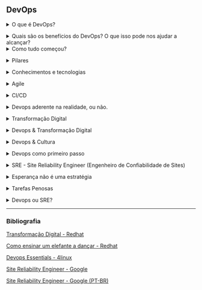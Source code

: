 ## DevOps

<details>
<summary>O que é DevOps?</summary><br><b>

Antes de emitir qualquer opinião pessoal, é interessante observar o que as bigtech's dizem sobre devops:

Microsoft:

"DevOps é a união de pessoas, processos e produtos para permitir a entrega contínua de valor aos nossos usuários finais. A contração de" Dev "e" Ops "refere-se à substituição de Desenvolvimento e Operações em silos para criar equipes multidisciplinares que agora trabalham em conjunto com e práticas e ferramentas eficientes. As práticas essenciais de DevOps incluem planejamento ágil, integração contínua, entrega contínua e monitoramento de aplicativos. "

Red Hat:

"DevOps descreve abordagens para acelerar os processos pelos quais uma ideia (como um novo recurso de software, uma solicitação de aprimoramento ou uma correção de bug) vai do desenvolvimento à implantação em um ambiente de produção onde pode fornecer valor ao usuário. Essas abordagens exigem que as equipes de desenvolvimento e de operações se comuniquem com frequência e abordem seu trabalho com empatia por seus colegas de equipe. Escalabilidade e provisionamento flexível também são necessários. Com DevOps, aqueles que mais precisam de energia conseguem - por meio de autoatendimento e automação. Desenvolvedores, geralmente codificação em um ambiente de desenvolvimento padrão, trabalhe junto com as operações de TI para acelerar compilações, testes e lançamentos de software - sem sacrificar a confiabilidade. "

Google:

"... O movimento organizacional e cultural que visa aumentar a velocidade de entrega de software, melhorar a confiabilidade do serviço e construir propriedade compartilhada entre as partes interessadas do software"
</b></details>

<details>
<summary>Quais são os benefícios do DevOps? O que isso pode nos ajudar a alcançar?</summary><br><b>

* Colaboração
* Melhor entrega
* Segurança
* Velocidade
* Escala
* Confiabilidade
</b></details>

<details>
<summary>Como tudo começou?</summary><br><b>

* Manifesto ágil

Para falarmos sobre a história sobre DevOps, precisamos retroceder no tempo e falar sobre desenvolvimento e também sobre o manifesto ágil.
Em 2001, 17 desenvolvedores reuniram-se nas montanhas nevadas do estado norte-americano de Utah para discutir metodologias para processos de desenvolvimento e o resultado
deste encontro foi o então chamado manifesto ágil.

O Manifesto Ágil é uma declaração de valores e princípios essenciais para o desenvolvimento de software. 

Basicamente, o manifesto ágil  afirma que melhores resultados no desenvolvimento de software podem ser 
obtidos através da valorização de: 

  * Indivíduos e interações, mais que processos e ferramentas
  * Software em funcionamento, mais que documentação abrangente
  * Responder a mudanças, mais que seguir um plano

* Agile Conference

Em 2008 Andrew Schafer apresentou sua palestra de infraestrutura ágil para apenas uma pessoa, Patrick Debois. Guardem esses nomes. =)

* Velocity Conference

Em 2009, na Velocity Conference da O’Reilly, John Allspaw e Paul Hammond apresentaram “10+ Deploys per Day: Dev and Ops Cooperation at Flickr”.
Jogando luz a temas como

  * Interação entre os Desenvolvedores e a equipe de operações;
  * Como conseguir um aumento dos deploys com ferramentas e mudanças culturais.

Após lamentar no twitter sua não participação na palestra, Patrick Debois, recebeu a resposta do time do Flickr:

“Porque não organizar sua própria conferência de Velocity na Bélgica?”


* DevopsDays

Motivado pela palestra dos engenheiros da Flickr, Patrick Debois decidiu criar sua própria conferência na Bélgica, que ficou conhecida como DevOpsDays e foi um sucesso. Para lembrar
o dia, foi criada a tag #DevOps no Twitter, que posteriormente seria usado como o nome da cultura.
</b></details>

<details>
<summary>Pilares</summary><br><b>

C.A.M.S. ( Culture, Automation, Measure, Sharing)

C de Cultura
* Respeite a cultura.

Precisamos colaborar, compartilhar e entender a importância de manter uma relação saudável entre todas as áreas para que as equipes multidisciplinares possam trabalhar juntas e atingir os resultados.

A de Automação
* Automatize se possível

Quando falamos de DevOps, queremos eliminar o máximo de trabalho laboral possível, trabalho laboral é aquele trabalho repetitivo. Se você, por exemplo, gasta todo dia 30 minutos para efetuar uma determinada ação, porque não gastar um tempo superior, como, por exemplo, 2 horas para automatizar esta rotina e poupar esses 30 minutos a partir de então?

M de Medição
* Meça os resultados

Precisamos medir tudo que é possível: de processos a pessoas. Afinal, a única maneira de verificar se estamos no caminho certo ou melhorando é através da medição. O processo de melhoria contínua é o coração do DevOps!

S de Compartilhamento
Compartilhando feedbacks

Ambientes DevOps têm como uma das características fundamentais a cultura Blameless ou, em português, “Sem Culpa”, que é exatamente o que cria um ambiente propício ao compartilhamento. Não é sobre ninguém ser culpado por uma determinada ação que levou os sistemas a ficarem indisponíveis, é sobre todos se sentirem seguros e não terem medo de cometer erros. O erro faz parte do processo de aprendizado e deve ser compartilhado, assim como todas as melhorias que aplicamos em nosso ambiente de trabalho

</b></details>

<details>
<summary>Conhecimentos e tecnologias</summary><br><b>

![Devops roadmap](https://roadmap.sh/roadmaps/devops.png)

Fonte: https://roadmap.sh/devops

</b></details>

<details>
<summary>Agile</summary><br><b>

Agile é um processo de desenvolvimento de software que foca em pequenos entregáveis e um
processo cíclico que sempre mobiliza melhorias. O produto ﬁnal, nesse modelo, é entregue
em pequenas frações visando o conceito de melhoria contínua. Nesse sentido, é diferente
do modelo ainda utilizado em ambientes industriais, chamado waterfall, onde o projeto é
entregue por completo e, portanto, não responde às diferentes necessidades do cliente durante
o processo de desenvolvimento.

Com o Agile, trabalhamos com a a metodologia Scrum, que é um ﬂuxo de trabalho composto
de sprints (corridas) com ciclos curtos, normalmente de 1 a 2 semanas. Nessas sprints, são
realizadas reuniões diárias de 15 minutos chamadas de Daily Standup, normalmente feitas
com a equipe de pé, por isso o nome Standup. O objetivo é falar o que foi feito no dia anterior
e discutir os próximos passos, desbloqueando a equipe caso exista algum problema impedindo
o desenvolvimento. No término da sprint, é realizada uma reunião de Retrospectiva ou
Review, que serve para apontar o que foi aprendido e o que foi feito. Em seguida, ocorre a
reunião de Planning, onde trabalhamos o backlog, uma lista de tarefas a serem executadas
para selecionar quais serão as tasks que serão trabalhadas na próxima sprint.

</b></details>

<details>
<summary>CI/CD</summary><br><b>

CI/CD, continuous integration/continuous delivery, é um método para entregar aplicações com frequência aos clientes. Para isso, é aplicada a automação nas etapas do desenvolvimento de aplicações. Os principais conceitos atribuídos a esse método são integração, entrega e implantação contínuas. Com o CI/CD, é possível solucionar os problemas que a integração de novos códigos pode causar para as equipes de operações e desenvolvimento (o famoso “inferno de integração”).

Qual é a diferença entre CI e CD (e o outro CD)?

O acrônimo CI/CD tem alguns significados. “CI” sempre se refere à integração contínua, que é um processo de automação para desenvolvedores. Uma CI bem-sucedida é quando novas mudanças no código de uma aplicação são desenvolvidas, testadas e consolidadas regularmente em um repositório compartilhado. É a solução ideal para evitar conflitos entre ramificações quando muitas aplicações são desenvolvidas ao mesmo tempo.

“CD” se refere à entrega contínua e/ou à implantação contínua, conceitos relacionados e usados alternadamente às vezes. Em ambos os casos, se trata da automação de fases avançadas do pipeline, mas são usados às vezes separadamente para ilustrar o nível de automação presente.

Geralmente, a entrega contínua representa as mudanças feitas pelo desenvolvedor em uma aplicação, que são automaticamente testadas contra bugs e carregadas em um repositório, como o GitHub, ou em um registro de container. Nesse repositório, a equipe de operações pode implantar essas mudanças em um ambiente de produção ativo. Isso resolve o problema de baixa visibilidade e comunicação entre as equipes de negócios e desenvolvimento. Para isso, a finalidade da entrega contínua é garantir o mínimo de esforço na implantação de novos códigos.

A implantação contínua, outro significado para “CD”, se refere ao lançamento automático das mudanças feitas por um desenvolvedor do repositório à produção, onde podem ser usadas pelos clientes. Isso evita a sobrecarga das equipes de operações por conta dos processos manuais que atrasam a entrega de aplicações. Nesse conceito, são aproveitados os benefícios da entrega contínua ao automatizar a próxima etapa no pipeline.

![ci cd flow](img/ci-cd-flow.png)

Na abordagem de CI/CD, é possível especificar apenas as práticas relacionadas da integração e entrega contínuas ou as práticas dessas duas mais as da implantação contínua. Ainda há outra questão que dificulta o entendimento: às vezes, o termo “entrega contínua” é usado englobando também os processos da implantação contínua.

Por fim, não vale a pena se prender a esses conceitos. Basta se lembrar de que o CI/CD é, na verdade, um processo muitas vezes visto como um pipeline, que envolve a inclusão de um alto nível de automação e monitoramento contínuos no desenvolvimento de aplicações. Em cada caso, o que esses termos querem dizer depende da quantidade de automação implantada no pipeline de CI/CD. Muitas empresas começam adicionando CI e depois trabalham para automatizar a entrega e implantação. Por exemplo, como parte de aplicações nativas na nuvem.

</b></details>

<details>
<summary>Devops aderente na realidade, ou não.</summary><br><b>

Os aplicativos já não pertencem somente ao departamento de TI. Há uma expressão popular
na área de TI que diz que todas as empresas atuais são também empresas de softwares. E a
habilidade em fornecer novos serviços e funcionalidades aos clientes com rapidez é um dos
principais diferenciais competitivos. A agilidade da TI é o segredo para que startups superem os
enormes desafios e vençam as grandes batalhas. 

Alguns anos atrás, em gerações tecnológicas mais antigas, os departamentos de TI eram setores
internos que cuidavam da manutenção da infraestrutura e dos serviços corporativos. Algumas
empresas tinham a necessidade de contratar serviços externos, principalmente serviços web. No
entanto, essa era uma área ainda reduzida e restrita. A TI não era um departamento estratégico
ou que gerava receita, mas um ambiente de suporte considerado como um centro de custo.
Um dos resultados desse ambiente dedicado à infraestrutura é que os desenvolvedores não
tinham controle sobre a finalidade dos códigos criados. Os ciclos de lançamento eram longos,
e as mudanças eram lentas. O desenvolvedor trabalhava em um projeto em que o código
era enviado para fase de testes ou operações, e o lançamento era somente realizado alguns
meses depois. Por conta desse longo tempo de provisionamento, os engenheiros se sentiam
desmotivados a desenvolver novos códigos, pois nem sempre eles viam os códigos sendo
utilizados na prática.

A transformação digital e as modificações culturais e tecnológicas, como o DevOps, estão
proporcionando mudanças positivas e poderosas no processo de desenvolvimento, devolvendo o
prazer e gratificação na criação de novos códigos. Os desenvolvedores podem criar um projeto e
realmente vê-lo em execução. É uma mudança impactante, que transforma a criação de códigos
em processos imediatos. Ver um aplicativo em execução fornece aos desenvolvedores um ciclo
de feedback que os permitem aprimorar ou redesenhar os códigos sempre que necessário,
aumentando as chances de sucesso desses projetos. 

Transformação Digital

A transformação digital é uma mudança estratégica para as empresas. Com ela, é possível
adaptar os principais serviços de acordo com as demandas do setor ou conforme novas
regulamentações surgem, bem como lançar atualizações à medida que surgem novas
vulnerabilidades. 

No entanto, não existe uma definição comum para a transformação digital, mas podemos dizer que
ela envolve um processo de “mudança”. Algumas vezes, esse termo é usado para designar novas
arquiteturas (como microsserviços), novos processos (como DevOps) ou novas tecnologias (como
os containers e interfaces de programação de aplicativos). Quando uma expressão pode significar
diversas coisas, ela acaba perdendo o sentido e a eficácia. A transformação digital não é uma
solução ou um serviço específico que você possa adquirir. Ela é algo que toda organização precisa
definir para si mesma de forma exclusiva.
Não há um único padrão de arquitetura ou plataforma tecnológica que funcione perfeitamente em
todos os ambientes. As organizações que alcançam o sucesso com a transformação digital são as
que possuem um entendimento claro sobre os próprios objetivos e cultura. E eles são diferentes
para cada uma delas. Por exemplo:

• O Walmart implantou código durante a Black Friday, quando 200 milhões de pessoas estavam
on-line.

• A Amazon implanta atualização de códigos a cada segundo (50 milhões por ano) em centenas de
aplicativos e milhões de instâncias de cloud.

• A Etsy realiza 60 implantações por dia com um aplicativo monolítico.

• A Netflix realiza implantações centenas de vezes ao dia em uma arquitetura distribuída complexa.
A empresa faz uma única alteração no código, indo do check-in à produção em 16 minutos.

Cada uma dessas empresas trabalha com estrutura de equipes, tecnologias subjacentes, bases
de códigos e arquiteturas totalmente diferentes umas às outras. O fato é que não há um único
padrão ou uma tecnologia exclusiva usada entre elas que faça as operações funcionarem tão
perfeitamente. Na verdade, todas essas empresas começaram com a avaliação de suas equipes,
dívida técnica e estratégias corporativas. E então, elas seguiram em direção aos próprios objetivos,
intencionalmente e com coerência. Dessa forma, essas empresas alcançaram os resultados
almejados.

</b></details>


<details>
<summary>Transformação Digital</summary><br><b>

Transformação digital é uma mudança de mentalidade que as empresas passam com o objetivo de se tornarem mais modernas e acompanharem os avanços tecnológicos que não param de surgir.

</b></details>

<details>
<summary>Devops & Transformação Digital</summary><br><b>

DevOps e mudança nos processos

A base da evolução digital é o DevOps. Assim como a estratégia corporativa, os aplicativos são um
reflexo das equipes e da comunicação entre elas. DevOps, ou mudanças similares nos processos,
faz com que mais stakeholders participem das discussões de desenvolvimento e, assim, oferecer
insights mais amplos sobre como a equipe de operações mantém o software e a infraestrutura e
como clientes e parceiros realmente usam esses aplicativos. Ele cria um ciclo de feedback mais
fechado entre as equipes, com linhas abertas de comunicação. E essa comunicação aberta é a base
para qualquer outra etapa da evolução.

Infraestrutura de autosserviço

Essa etapa consiste em uma mudança focada na tecnologia. Ela introduz eficiências que
geralmente estão associadas a plataformas de tecnologias modernas. Com containers e catálogos
de autosserviço, os grupos de desenvolvedores, testes e operações podem acionar ambientes
consistentes com muita rapidez. Em algumas organizações, o tempo de provisionamento de novas
instâncias é reduzido de dias para minutos. Os profissionais de TI não precisam esperar dias por um
recurso de computação.

Automação e orquestração

Adotar a automação exige uma mudança em dois ângulos: o tecnológico, com plataformas
avançadas de implantação como o Terraform, Ansible ou Chef, mas há também a necessidade de
realizar mudanças nos processos. Várias organizações adotam processos rigorosos de mudança e
gerenciamento de riscos. Mas para aproveitar os benefícios das novas tecnologias, é preciso adaptar
os processos com o uso de metodologias mais ágeis.

Pipelines de integração e entrega contínuas (CI/CD)

Com a entrega contínua, é possível fazer mudanças no software com rapidez e iteratividade. A ideia
de um pipeline é de que haja processos e tecnologias em execução capazes de reduzir o risco de
códigos com baixa qualidade (ou quebrados) chegarem até a fase de implantação. Essa etapa mostra
a maturidade dos estágios anteriores: DevOps e comunicação aberta entre as equipes, processos de
testes e compilações em execução, além de teste e implantação automatizados. Quando todos esses
estágios são sólidos, é possível usar os códigos com rapidez. Esse é o pipeline.

Caminhos avançados de implantação

Uma vez que os processos e a infraestrutura estiverem voltados para implantações rápidas,
será possível usar os sistemas para mitigar os riscos das atualizações, avaliar a eficiência da
funcionalidade e realizar testes reais para gerar novas ideias. Isso inclui ter ambientes separados
e balanceamento de carga entre eles durante as implantações (chamadas de “blue-green
deployments”). Nesse processo, são usados dois ambientes diferentes para testar a interação do
usuário (teste A/B) ou fazer atualizações para uma pequena porcentagem de usuários e, de modo
seguro, aumentar esse número gradativamente (conhecido como "canary deployments").

Microsserviços ou sistemas distribuídos

Um microsserviço é uma aplicação pequena que realiza uma única função separada. A arquitetura
geral de aplicativos pode precisar realizar dezenas ou centenas de funções diferentes, cada uma
definida e orquestrada em um microsserviço. A arquitetura de microsserviços, como qualquer outra
de computação distribuída, é complexa e simples ao mesmo tempo. Serviços individuais são muito
mais simples e fáceis de manter, adicionar e descontinuar. Já a arquitetura geral é mais complexa.
Quando criado corretamente, um “projeto baseado em microsserviços é o melhor resultado de todo
o conhecimento adquirido sobre um bom design de aplicativos”. 5 Com essa arquitetura altamente
distribuída, você escala com mais facilidade, introduz novos serviços e atualizações com mais
simplicidade e reduz o risco de falhas no sistema. Por conta dessa elasticidade na arquitetura, os
microsserviços são muito associados a empresas inovadoras como a Netflix e a Google.


</b></details>

<details>
<summary>Devops & Cultura</summary><br><b>

Cultura em primeiro lugar

É importante notar que a evolução do software não é apenas uma mudança na
tecnologia. Ela alterna entre mudanças em processos, equipes e infraestrutura, e as modificações
culturais são infinitamente mais importantes. 

É possível criar o diagrama de arquitetura mais perfeito e desejado. Depois de envolver as equipes
e os processos, é preciso criar um ambiente cultural que ofereça suporte à entrega contínua e
à disciplina no uso da arquitetura. Porque uma mudança nos processos ou na estrutura não é
duradoura. As pessoas não são como os computadores que seguem regras. Portanto,
as estruturas legadas da organização sempre destruirão a sua bela arquitetura.”

Para que o software e a tecnologia evoluam, o segredo é pensar na evolução como um processo
natural do ambiente. Em uma empresa, isso é a cultura. Para garantir isso, as mudanças
necessárias podem ter o suporte do gerenciamento, mas não podem ser impostas por ele. As
pessoas precisam querer mudar. É uma questão de livre-arbítrio, e não imposição.

O Gartner tem um dado que explica isso melhor: “90% das organizações que tentam usar o DevOps
sem mudar especificamente a cultura falham.” 8

É fácil mudar a infraestrutura e a arquitetura de aplicativos. Mas para fazer isso efetivamente,
primeiro é necessário realizar uma mudança cultural.

A Lei de Conway diz: “Qualquer organização que criar um sistema, inevitavelmente, produzirá um
projeto com uma estrutura igual a da comunicação da organização.” Isso pode ser interpretado de
duas formas:

• Mudanças na arquitetura ou infraestrutura não terão qualquer efeito, a menos que você também
modifique a estrutura de comunicação.

• Alterações na estrutura de comunicação resultarão em melhores processos e infraestrutura
(independentemente da infraestrutura atual).

</b></details>


<details>
<summary>Devops como primeiro passo</summary><br><b>

A metodologia ágil é uma abordagem de design de software que tenta unir todas as partes
envolvidas em um grupo mais coeso. Isso inclui QA, gerenciamento de solução, desenvolvedores e
até mesmo documentação. A ideia é esclarecer os objetivos com pequenas iterações que têm como
foco tarefas específicas expressas como metas do usuário (chamadas de histórias). Isso derrubou
o tradicional modelo cascata do desenvolvimento de software, em que o processo passava de uma
equipe para outra.

No entanto, a metodologia ágil ainda lida somente com metade do verdadeiro ciclo de vida de
um aplicativo. Depois de desenvolvido, o aplicativo é transferido para a equipe de operações. Ela
fica responsável pela implantação e manutenção, que acontece geralmente em um período de
manutenção no fim de semana.

O problema é que essa equipe nem sempre sabe o propósito do aplicativo, o que pode gerar uma
implantação menos eficiente. Os desenvolvedores podem não ter conhecimento sobre o verdadeiro
ambiente operacional e criar um aplicativo que não tenha um bom desempenho no ambiente de
produção. Então, para mitigar o risco de alterações, muitas organizações instituem um processo
oneroso de gerenciamento de mudanças para tentar explicar e justificar qualquer alteração.

O DevOps é uma mudança cultural que tenta acabar com a separação entre os desenvolvedores,
equipe de operações e stakeholders. A separação entre esses grupos é real, mas artificial. Uma
equipe pode ser formada com profissionais de diversas funções. O DevOps tenta redefinir a equipe
para incluir todos os grupos envolvidos no ciclo de vida de um aplicativo e criar uma abertura na
comunicação entre esses grupos.

Os efeitos da mudança na cultura são muito mais profundos que DevOps, metodologias ágeis e
outros modelos. É o compromisso de realmente colocar todos no mesmo time. Ao mudar os padrões
de comunicação, você modifica seus resultados.

Com algumas etapas bem simples, grandes mudanças podem surgir. A cultura é a base para todas
as modificações tecnológicas e de processos. Se estiver com dificuldades para criar uma cultura de
DevOps, experimente o seguinte:

Ver como as outras equipes funcionam na prática pode ser um ótimo jeito de incentivá-las a mudar
os processos e abrir a comunicação.

O relatório “Puppet’s State of DevOps” mostra a eficácia alcançada ao mudar a estrutura e a
comunicação da equipe. 11 O estudo revelou que as equipes de DevOps alcançam:

• Tempo de provisionamento 2.555 vezes mais rápido.

• 200 vezes mais implantações.

• Recuperação de falhas 24 vezes mais rápida.

• Taxa de falhas na mudança 3 vezes menor.

• 22% menos tempo gasto em retrabalho.

A rapidez é uma das principais vantagens do DevOps. Ao analisarmos todo o processo de
lançamento, fica claro a necessidade de ter todas essas diferentes equipes envolvidas para a
disponibilização de um aplicativo. O nível de esforço para o lançamento desse aplicativo irá
depender da transparência e clareza dos processos, infraestrutura e base de códigos.

</b></details>


<details>
<summary>SRE - Site Reliability Engineer (Engenheiro de Confiabilidade de Sites)</summary><br><b>

SREs são, antes de tudo, Engenheiros. Profissionais de diferentes áreas da TI que aplicam os princípios da ciência da computação e da engenharia ao desenvolvimento de sistemas. Em geral, são grandes sistemas distribuídos. Por vezes, o desafio é escrever o software para esses grandes sistemas para que funcionem juntamente com as outras partes de desenvolvimento do produto. Em outras ocasiões, porém, a tarefa passa a ser construir todas as peças adicionais de que esses sistemas precisam, como backups ou balanceamento de carga, para que possam ser reutilizadas em todos os sistemas. De maneira geral, pode-se dizer que a tarefa dos SREs é descobrir como aplicar soluções existentes a novos problemas.

Em seguida, temos a questão fundamental da confiabilidade do sistema. Ben Treynor Sloss, VP de Engenharia do Google , foi quem criou o termo SRE. Ben afirma que a Confiabilidade é o recurso mais essencial de qualquer Produto. Afinal, um sistema não é muito útil se ninguém puder usá-lo, não é mesmo? Para o propósito destes posts (e do livro SRE do Google), a confiabilidade vem a ser “a probabilidade de que [um sistema] execute uma função exigida, sem falha, nas condições estabelecidas por um determinado período de tempo”. Assim como os sistemas de software com os quais estamos preocupados aqui são, em grande parte, sites e serviços semelhantes; não estamos discutimos as preocupações de confiabilidade enfrentadas por softwares destinados a usinas nucleares, aeronaves, equipamentos médicos ou outros sistemas críticos em termos de segurança.

Como a confiabilidade é algo tão crucial, os SREs se concentram em encontrar maneiras de melhorar o projeto e a operação dos sistemas para torná-los mais escaláveis, confiáveis e eficientes. No entanto, eles despendem esforços nessa direção apenas até certo ponto: quando os sistemas são “confiáveis o suficiente“, eles investem seus esforços na adição de recursos ou na construção de novos produtos. 

SRE é o que acontece quando você pede a um engenheiro de software para projetar uma equipe de operações.

Comum a todos os SREs é a crença e a aptidão para desenvolver sistemas de software a fim de resolver problemas complexos.

</b></details>

<details>
<summary>Esperança não é uma estratégia</summary><br><b>

Por design, é fundamental que as equipes de SRE estejam focadas em engenharia. Sem uma engenharia constante, a carga
das operações aumenta e as equipes precisarão de mais pessoas somente para acompanhar esse aumento da carga de trabalho.

Em algum momento no futuro, um grupo tradicional focado em operações escalará linearmente conforme o volume do serviço:
Se os produtos aos quais o serviço dá suporte forem bem sucedidos, a carga operacional aumentará com o tráfego. Isso
significa contratar mais pessoas para fazer as mesmas tarefas repetidamente.

Para evitar esse destino, a equipe responsável pelo gerenciamento de um serviço deve escrever código, do contrário
ficará sobrecarregada. Desse modo, o Google
coloca um limite de 50% no trabalho agregado de ops para todos os SREs. tickets, plantão, tarefas manuais, etc.
Esse limite garante que a equipe de SRE tenha emprego suficiente em seus cronogramas para deixar o serviço estável e operacional.

A regra geral é que uma equipe de SRE deve gastar os outros 50% de seu tempo fazendo desenvolvimento.


</b></details>

<details>
<summary>Tarefas Penosas</summary><br><b>

Se um operador humano precisar tocar o sistema durante as operações normais, você tem um bug. A definição de “normal” muda na mesma medida em que seus sistemas evoluem

No SRE, queremos dedicar mais tempo ao trabalho de engenharia de projeto a longo prazo, em vez do mero trabalho operacional. Como o termo trabalho operacional pode ser mal interpretado, usamos uma palavra específica: toil (“trabalho pesado”, na tradução literal em português).

Definição de Toil

Toil não é apenas o “trabalho que ninguém gosta de fazer”. Também não é simplesmente equivalente a tarefas administrativas ou “trabalho sujo”. As preferências quanto aos tipos de trabalho que são satisfatórios e agradáveis variam de pessoa para pessoa, e algumas pessoas até gostam de trabalhos manuais e repetitivos. Há também tarefas administrativas que precisam ser feitas, mas não devem ser categorizadas como toil: isso é sobrecarga.

A sobrecarga costuma ser um trabalho não diretamente vinculado à execução de um serviço de produção e inclui tarefas como reuniões de equipe, definição e classificação de metas – usamos o sistema de objetivos e resultados-chave, desenvolvido por Andy Grove na Intel, snippets (Googlers registram resumos curtos em formato livre, ou “snippets”, do que trabalhamos todas as semanas) ou ainda papelada de RH. O “trabalho sujo” às vezes pode ter um valor de longo prazo e, nesse caso, também não é trabalho pesado. Limpar toda a configuração de alerta para o seu serviço e remover a desordem pode ser sujo, mas não é trabalho pesado.


Então, o que é toil? Toil é o tipo de trabalho vinculado à execução de um serviço de produção que tende a ser manual, repetitivo, automatizado, tático, desprovido de valor duradouro e que escala linearmente à medida que o serviço cresce. Nem toda tarefa considerada toil contempla todos esses atributos, porém quanto mais de perto o trabalho corresponder a uma ou mais das seguintes descrições, mais provável será que se trata de um toil:

Manual

Isso inclui trabalhos como a execução manual de um script que automatiza algumas tarefas. Executar um script pode ser mais rápido do que executar manualmente cada etapa do mesmo, mas o tempo prático que um ser humano gasta executando esse script (não o tempo em si decorrido) ainda é um tempo de trabalho toil.


Repetitivo

Se você está realizando uma tarefa pela primeira vez, ou mesmo pela segunda vez, este trabalho não é toil. Toil é o trabalho que você faz continuamente. Se você está resolvendo um novo problema ou inventando uma nova solução, este trabalho não é toil.


Automatizável

Se uma máquina pode realizar a tarefa tão bem quanto um ser humano, ou a necessidade da tarefa pode ser projetada, então essa tarefa é um trabalho toil. Se o julgamento humano é essencial para a tarefa, há uma boa chance de não ser um toil.

É preciso, porém, tomarmos cuidado ao dizer que uma tarefa “não é toil porque requer julgamento humano”. Precisamos pensar cuidadosamente sobre se a natureza da tarefa requer intrinsecamente julgamento humano e não pode ser tratada por um design melhor. Por exemplo, alguém poderia construir (e alguns construíram) um serviço que alerte seus SREs várias vezes ao dia, onde cada alerta requer uma resposta complexa que envolve muito julgamento humano. Esse serviço é mal projetado, com complexidade desnecessária. O sistema precisa ser simplificado e reconstruído para eliminar as condições de falha subjacentes ou lidar com essas condições automaticamente.
Contudo, até que o redesenho e a reimplementação sejam concluídos e o serviço aprimorado seja implementado, o trabalho de aplicar o julgamento humano para responder a cada alerta é, definitivamente, toil.

Tático

O toil é reativo e orientado por interrupções, em vez de proativo e orientado por estratégia. Lidar com alertas de pager é toil. Talvez nunca possamos eliminar totalmente esse tipo de trabalho, mas temos que trabalhar continuamente para minimizá-lo.


Sem valor duradouro

Se o seu serviço permanecer no mesmo estado depois de concluir uma tarefa, provavelmente a tarefa foi toil. Se a tarefa produziu uma melhoria permanente em seu serviço, provavelmente não foi toil, mesmo se alguma quantidade de trabalho sujo – como cavar em códigos e configurações legados e corrigi-los – estiver envolvida.

Em linha com a evolução do serviço

Se o trabalho envolvido em uma tarefa aumenta linearmente com o tamanho do serviço, volume de tráfego ou contagem de usuários, essa tarefa provavelmente é toil. Um serviço gerenciado e projetado idealmente pode crescer em pelo menos uma ordem de magnitude com zero trabalho adicional, exceto alguns esforços únicos para adicionar recursos.


Por que menos toil é melhor
Nossa organização SRE tem uma meta anunciada de manter o trabalho operacional (ou seja, toil) abaixo de 50% do tempo de cada SRE. Pelo menos 50% do tempo de cada SRE deve ser gasto no trabalho do projeto de Engenharia que irá reduzir o trabalho futuro ou adicionar recursos de serviço. O desenvolvimento de recursos normalmente se concentra em melhorar a Confiabilidade, o desempenho ou a utilização, o que muitas vezes reduz o toil como um efeito de segunda ordem.


Compartilhamos essa meta de 50% porque o toil tende a se expandir se não for verificado e pode comprometer rapidamente 100% do tempo de todos. O trabalho de redução de toil e ampliação de serviços é a “Engenharia” da Engenharia de Confiabilidade do Site (Site Reliability Engineering). O trabalho de Engenharia é o que permite que a organização SRE se expanda sublinearmente com o tamanho do serviço e gerencie os serviços de maneira mais eficiente do que uma equipe de Dev ou de Operações.

Além disso, quando contratamos novos SREs, prometemos a eles que SRE não é uma organização de operações típica, citando a regra de 50% mencionada acima. Precisamos cumprir essa promessa, não permitindo que a organização SRE ou qualquer subequipe dentro dela se transforme em uma equipe de operações.


Calculando o toil
Se buscarmos limitar o tempo que um SRE gasta com trabalho toil para 50%, como esse tempo é gasto?

Há um limite mínimo para a quantidade de trabalho que qualquer SRE precisa lidar se estiver de plantão. Um SRE típico tem uma semana de plantão primário e uma semana de plantão secundário em cada ciclo (para discussão de turnos de plantão primário versus secundário, veja Capítulo 11). Concluiu-se que, em um cenário de rotatividade envolvendo 6 pessoas, pelo menos 2 de cada 6 semanas são dedicadas a turnos de plantão e tratamento de interrupções, o que significa que o limite inferior do trabalho toil é de 2/6 = 33% do tempo de um SRE. Em um cenário de rotatividade envolvendo 8 pessoas, o limite inferior é de 2/8 = 25%.


Consistente com esses dados, os SREs relatam que sua principal fonte de trabalho são as interrupções (ou seja, mensagens não urgentes relacionadas ao serviço e e-mails). A próxima fonte principal é a resposta de plantão (urgente), seguida por lançamentos e pushes. Mesmo que nossos processos de lançamento e push sejam geralmente tratados com uma boa quantidade de automação, ainda há muito espaço para melhorias nesta matéria.

Pesquisas trimestrais dos SREs do Google mostram que o tempo médio gasto trabalhando é de cerca de 33%, então nos saímos muito melhor do que nossa meta geral de 50%. No entanto, a média não captura os “pontos fora da curva”: alguns SREs afirmam 0% de toil (projetos de desenvolvimento puro, sem trabalho de plantão) e outros afirmam 80% de toil. Quando SREs destacam toil excessivo, geralmente indica a necessidade de os gerentes distribuírem a carga de trabalho de maneira mais uniforme pela equipe e incentivá-los a encontrar projetos de Engenharia satisfatórios.


O que se qualifica como Engenharia?
O trabalho de Engenharia é novo e intrinsecamente requer julgamento humano. Produz uma melhoria permanente no serviço e é orientado por uma estratégia. Frequentemente, é criativo e inovador, adotando uma abordagem orientada ao design para resolver um problema – quanto mais generalizado, melhor. O trabalho de Engenharia ajuda sua equipe ou a organização SRE a lidar com um serviço maior, ou mais serviços, com o mesmo nível de pessoal/equipe envolvidos no processo.


As atividades SRE típicas se enquadram nas seguintes categorias aproximadas:

Engenharia de software
Envolve escrever ou modificar o código, além de qualquer design e trabalho de documentação associado. Os exemplos incluem escrever scripts de automação, criar ferramentas ou frameworks, adicionar recursos de serviço para Escalabilidade e Confiabilidade ou modificar o código de Infraestrutura para torná-lo mais robusto.


Engenharia de sistemas
Envolve configurar sistemas de produção, modificar configurações ou documentar sistemas de uma forma que produza melhorias duradouras a partir de um esforço único. Os exemplos incluem configuração e atualizações de Monitoramento, configuração de balanceamento de carga, configuração do servidor, ajuste de parâmetros do sistema operacional e configuração do balanceador de carga. A Engenharia de sistemas também inclui consultoria em arquitetura, design e produção para equipes de desenvolvedores.

Toil
Trabalho diretamente vinculado à execução de um serviço que é repetitivo, manual etc.

Sobrecarga
Trabalho administrativo não vinculado diretamente à execução de um serviço. Os exemplos incluem contratação, papelada de RH, reuniões de equipe/empresa, higienização de filas de bugs, snippets, revisões de pares e autoavaliações e cursos de treinamento.

Cada SRE precisa despender pelo menos 50% de seu tempo em trabalho de Engenharia, em média em alguns trimestres ou um ano. O trabalho toil tende a ser duro, portanto, 50% do tempo gasto em Engenharia pode não ser realista para algumas equipes SRE, e eles podem cair abaixo dessa meta em alguns trimestres. Mas se a fração de tempo gasta em projetos fica em média significativamente abaixo de 50% no longo prazo, a equipe afetada precisa dar um passo atrás e descobrir o que está errado.


O trabalho toil é sempre ruim?


O trabalho toil não deixa todos infelizes o tempo todo, especialmente em pequenas quantidades. Tarefas previsíveis e repetitivas podem ser bastante relaxantes. Elas produzem um sentimento de realização e vitórias rápidas. Elas podem ser atividades de baixo risco e baixo estresse. Algumas pessoas gravitam em torno de tarefas que envolvem trabalho toil e podem até gostar desse tipo de trabalho.

O trabalho toil nem sempre é invariavelmente ruim, e todos precisam estar absolutamente certos de que alguma quantidade de trabalho toil é inevitável na função de SRE e, na verdade, em quase qualquer função de Engenharia. É bom em pequenas doses, e se você está feliz com essas pequenas doses, o trabalho toil não é um problema. O trabalho torna-se tóxico quando experimentado em grandes quantidades. Se você está sobrecarregado com muito trabalho, deve se preocupar e reclamar em voz alta. Entre as muitas razões pelas quais muito trabalho toil é ruim, considere o seguinte:

Estagnação de carreira

O progresso da sua carreira diminuirá ou será interrompido se você gastar muito pouco tempo em projetos. O Google recompensa o trabalho sujo quando é inevitável e tem um grande impacto positivo, mas você não pode fazer carreira indo apenas nessa direção.

Moral baixo

As pessoas têm limites diferentes para a quantidade de trabalho que podem tolerar, mas todas têm um limite. Muito trabalho toil leva ao esgotamento, ao tédio e, por fim, ao descontentamento.

Além disso, gastar muito tempo com trabalho toil em detrimento do tempo gasto com Engenharia prejudica uma organização SRE das seguintes maneiras:

Cria confusão

Trabalhamos muito para garantir que todos os que trabalham na/ou com a organização SRE entendam que somos uma organização de Engenharia de projetos. Indivíduos ou equipes de dentro do SRE que se envolvem em muito trabalho toil prejudicam a clareza dessa comunicação e confundem as pessoas sobre o papel de cada um na equipe.

Retarda o progresso

O trabalho toil excessivo torna a equipe menos produtiva. A velocidade da feature de um Produto diminuirá se a equipe SRE estiver muito ocupada com trabalho manual e combate a incêndios para lançar novas features imediatamente.

Define precedente

Se você estiver muito disposto ao trabalho toil, seus colegas Dev terão incentivos para sobrecarregá-lo com ainda mais trabalho, às vezes alterando as tarefas operacionais que deveriam ser desempenhadas pelos Devs para o SRE. Outras equipes também podem começar a esperar que os SREs realizem esse trabalho, o que é ruim por razões óbvias.

Promove atrito

Mesmo que você não esteja pessoalmente infeliz com o trabalho toil, seus atuais ou futuros companheiros de equipe podem gostar muito menos. Se você construir muito trabalho toil nos procedimentos de sua equipe, você motiva os melhores engenheiros a começar a procurar por um trabalho mais gratificante em outro lugar.

Causa violação de fé

As novas contratações ou transferências que ingressaram no time SRE com a promessa de um projeto de trabalho se sentirão enganadas, o que é ruim para o moral de todos os envolvidos.

Conclusão

Se todos nós nos comprometermos a eliminar um pouco de trabalho toil a cada semana com alguma boa Engenharia, iremos continuamente limpar nossos serviços e podemos mudar nossos esforços coletivos para a Engenharia em escala, arquitetando a próxima geração de serviços e construindo conjuntos de ferramentas SRE cruzadas. Em resumo, vamos inventar mais e trabalhar menos.


</b></details>

<details>
<summary>Devops ou SRE?</summary><br><b>

O termo "Devops" surgiu no mercado no final do ano de 2008 e seus principios essenciais - envolvimento
da função de TI em cada fase do design e do desenvolvimento de um sistema, alta dependencia de automação
em comparação com esforços humanos, aplicação de práticas e ferramentas de engenharia em tarefas de operação,
são consistentes com muitas práticas e dos principios de SRE. Poderíamos ver o Devops como uma generalização de vários
principios essencias de SRE para uma variedade maior de organizações, estruturas gerenciais e recursos humanos.
Do mesmo modo, poderíamos ver a SRE como uma implementação especifica de Devops, com algumas extensões idiossincráticas.

</b></details>

---

### Bibliografia


[Transformação Digital - Redhat](https://www.redhat.com/pt-br/engage/digital-transformation-culture-innovation-20181113)

[Como ensinar um elefante a dançar - Redhat](https://www.redhat.com/pt-br/engage/teaching-an-elephant-to-dance)

[Devops Essentials - 4linux](https://4linux.com.br/cursos/treinamento/devops-essentials/)

[Site Reliability Engineer - Google](https://sre.google/sre-book/table-of-contents/)

[Site Reliability Engineer - Google (PT-BR)](https://elven.works/pt/livro-sre-google/)